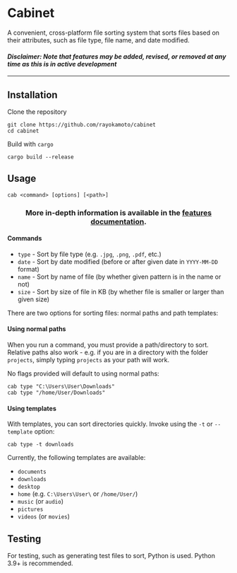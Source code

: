 # Cabinet
A convenient, cross-platform file sorting system that sorts files based on their attributes, such as file type, file name, and date modified.

#### *Disclaimer: Note that features may be added, revised, or removed at any time as this is in active development*

---

## Installation
Clone the repository 
```
git clone https://github.com/rayokamoto/cabinet
cd cabinet
```
Build with `cargo`
```
cargo build --release
```

## Usage
```
cab <command> [options] [<path>]
```

<h3 align="center">
    More in-depth information is available in the <a href="/docs/features.md">features documentation</a>.
</h3>

#### Commands
* `type` - Sort by file type (e.g. `.jpg`, `.png`, `.pdf`, etc.)
* `date` - Sort by date modified (before or after given date in `YYYY-MM-DD` format)
* `name` - Sort by name of file (by whether given pattern is in the name or not)
* `size` - Sort by size of file in KB (by whether file is smaller or larger than given size)

There are two options for sorting files: normal paths and path templates:
#### Using normal paths
When you run a command, you must provide a path/directory to sort. Relative paths also work - e.g. if you are in a directory with the folder `projects`, simply typing `projects` as your path will work.

No flags provided will default to using normal paths:
```
cab type "C:\Users\User\Downloads"
cab type "/home/User/Downloads"
```
#### Using templates
With templates, you can sort directories quickly. Invoke using the `-t` or `--template` option:
```
cab type -t downloads
```
Currently, the following templates are available:
* `documents`
* `downloads`
* `desktop`
* `home` (e.g. `C:\Users\User\` or `/home/User/`)
* `music` (or `audio`)
* `pictures`
* `videos` (or `movies`)

## Testing
For testing, such as generating test files to sort, Python is used. Python 3.9+ is recommended.
